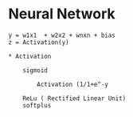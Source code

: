 # Neural Network

    y = w1x1  + w2x2 + wnxn + bias
    z = Activation(y)
    
    * Activation 
   
        sigmoid
             
            Activation (1/1+e^-y
            
        ReLu ( Rectified Linear Unit)
        softplus
        
        